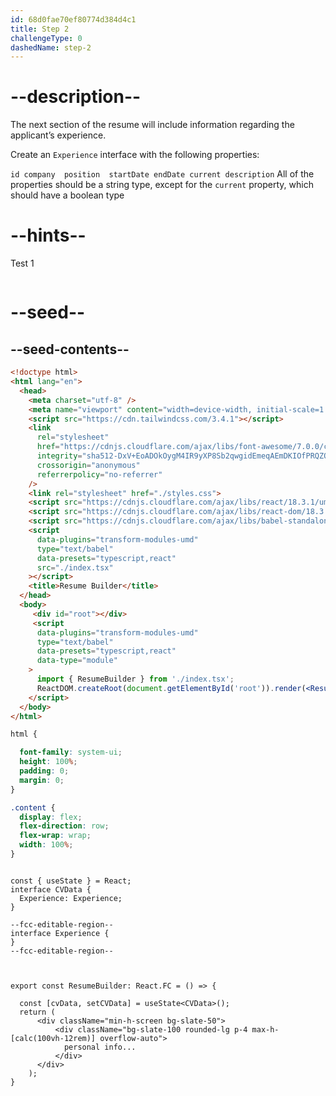 ```yaml
---
id: 68d0fae70ef80774d384d4c1
title: Step 2
challengeType: 0
dashedName: step-2
---
```


# --description--

The next section of the resume will include information regarding the applicant’s experience. 

Create an `Experience` interface with the following properties:

`
id
company 
position 
startDate
endDate
current
description
`
All of the properties should be a string type, except for the `current` property, which should have a boolean type

# --hints--

Test 1

```js

```

# --seed--

## --seed-contents--

```html
<!doctype html>
<html lang="en">
  <head>
    <meta charset="utf-8" />
    <meta name="viewport" content="width=device-width, initial-scale=1.0" />
    <script src="https://cdn.tailwindcss.com/3.4.1"></script>
    <link
      rel="stylesheet"
      href="https://cdnjs.cloudflare.com/ajax/libs/font-awesome/7.0.0/css/all.min.css"
      integrity="sha512-DxV+EoADOkOygM4IR9yXP8Sb2qwgidEmeqAEmDKIOfPRQZOWbXCzLC6vjbZyy0vPisbH2SyW27+ddLVCN+OMzQ=="
      crossorigin="anonymous"
      referrerpolicy="no-referrer"
    />
    <link rel="stylesheet" href="./styles.css">
    <script src="https://cdnjs.cloudflare.com/ajax/libs/react/18.3.1/umd/react.development.min.js"></script>
    <script src="https://cdnjs.cloudflare.com/ajax/libs/react-dom/18.3.1/umd/react-dom.development.min.js"></script>
    <script src="https://cdnjs.cloudflare.com/ajax/libs/babel-standalone/7.26.5/babel.min.js"></script>
    <script
      data-plugins="transform-modules-umd"
      type="text/babel"
      data-presets="typescript,react"
      src="./index.tsx"
    ></script>
    <title>Resume Builder</title>
  </head>
  <body>
     <div id="root"></div>
     <script
      data-plugins="transform-modules-umd"
      type="text/babel"
      data-presets="typescript,react"
      data-type="module"
    >
      import { ResumeBuilder } from './index.tsx';
      ReactDOM.createRoot(document.getElementById('root')).render(<ResumeBuilder />);
    </script>
  </body>
</html>
```

```css
html {

  font-family: system-ui;
  height: 100%;
  padding: 0;
  margin: 0;
}

.content {
  display: flex;
  flex-direction: row;
  flex-wrap: wrap;
  width: 100%;
}
```

```tsx

const { useState } = React;
interface CVData {
  Experience: Experience;
}

--fcc-editable-region--
interface Experience {
}
--fcc-editable-region--



export const ResumeBuilder: React.FC = () => { 

  const [cvData, setCVData] = useState<CVData>();
  return (
      <div className="min-h-screen bg-slate-50">
          <div className="bg-slate-100 rounded-lg p-4 max-h-[calc(100vh-12rem)] overflow-auto">
            personal info...
          </div>
      </div>
    );
}

```

